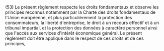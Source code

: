 (53) Le présent règlement respecte les droits fondamentaux et observe les principes reconnus notamment par la Charte des droits fondamentaux de l'Union européenne, et plus particulièrement la protection des consommateurs, la liberté d'entreprise, le droit à un recours effectif et à un tribunal impartial, et la protection des données à caractère personnel ainsi que l'accès aux services d'intérêt économique général. Le présent règlement doit être appliqué dans le respect de ces droits et de ces principes,